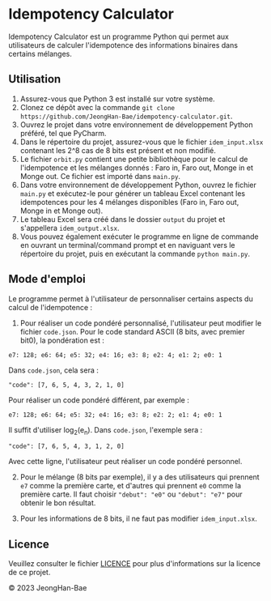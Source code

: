 
# Idempotency Calculator

Idempotency Calculator est un programme Python qui permet aux utilisateurs de calculer l'idempotence des informations binaires dans certains mélanges.

## Utilisation

1. Assurez-vous que Python 3 est installé sur votre système.
2. Clonez ce dépôt avec la commande `git clone https://github.com/JeongHan-Bae/idempotency-calculator.git`.
3. Ouvrez le projet dans votre environnement de développement Python préféré, tel que PyCharm.
4. Dans le répertoire du projet, assurez-vous que le fichier `idem_input.xlsx` contenant les 2^8 cas de 8 bits est présent et non modifié.
5. Le fichier `orbit.py` contient une petite bibliothèque pour le calcul de l'idempotence et les mélanges donnés : Faro in, Faro out, Monge in et Monge out. Ce fichier est importé dans `main.py`.
6. Dans votre environnement de développement Python, ouvrez le fichier `main.py` et exécutez-le pour générer un tableau Excel contenant les idempotences pour les 4 mélanges disponibles (Faro in, Faro out, Monge in et Monge out).
7. Le tableau Excel sera créé dans le dossier `output` du projet et s'appellera `idem_output.xlsx`.
8. Vous pouvez également exécuter le programme en ligne de commande en ouvrant un terminal/command prompt et en naviguant vers le répertoire du projet, puis en exécutant la commande `python main.py`.

## Mode d'emploi

Le programme permet à l'utilisateur de personnaliser certains aspects du calcul de l'idempotence :

1. Pour réaliser un code pondéré personnalisé, l'utilisateur peut modifier le fichier `code.json`. Pour le code standard ASCII (8 bits, avec premier bit0), la pondération est :


`e7: 128; e6: 64; e5: 32; e4: 16; e3: 8; e2: 4; e1: 2; e0: 1`

Dans `code.json`, cela sera :

`"code": [7, 6, 5, 4, 3, 2, 1, 0]`

Pour réaliser un code pondéré différent, par exemple :

`e7: 128; e6: 64; e5: 32; e4: 16; e3: 8; e2: 2; e1: 4; e0: 1`

Il suffit d'utiliser log<sub>2</sub>(e<sub>n</sub>). Dans `code.json`, l'exemple sera : 

`"code": [7, 6, 5, 4, 3, 1, 2, 0]`

Avec cette ligne, l'utilisateur peut réaliser un code pondéré personnel.

2. Pour le mélange (8 bits par exemple), il y a des utilisateurs qui prennent `e7` comme la première carte, et d'autres qui prennent `e0` comme la première carte. Il faut choisir `"debut": "e0"` ou `"debut": "e7"` pour obtenir le bon résultat.

3. Pour les informations de 8 bits, il ne faut pas modifier `idem_input.xlsx`.

## Licence

Veuillez consulter le fichier [LICENCE](LICENSE.md) pour plus d'informations sur la licence de ce projet.

© 2023 JeongHan-Bae
